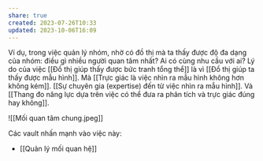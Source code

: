```yaml
---
share: true
created: 2023-07-26T10:33
updated: 2023-10-06T16:09
---
```

Ví dụ, trong việc quản lý nhóm, nhờ có đồ thị mà ta thấy được độ đa dạng của nhóm: điều gì nhiều người quan tâm nhất? Ai có cùng nhu cầu với ai? Lý do của việc [[Đồ thị giúp thấy được bức tranh tổng thể]] là vì [[Đồ thị giúp ta thấy được mẫu hình]]. Mà [[Trực giác là việc nhìn ra mẫu hình không hơn không kém]]. [[Sự chuyên gia (expertise) đến từ việc nhìn ra mẫu hình]]. Và [[Thang đo năng lực dựa trên việc có thể đưa ra phân tích và trực giác đúng hay không]]. 


![[Mối quan tâm chung.jpeg]]

Các vault nhấn mạnh vào việc này:
- [[Quản lý mối quan hệ]]
